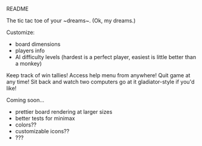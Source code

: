 README

The tic tac toe of your ~dreams~. (Ok, my dreams.)

Customize:
- board dimensions
- players info
- AI difficulty levels (hardest is a perfect player, easiest is little better than a monkey)

Keep track of win tallies! Access help menu from anywhere! Quit game at any time! Sit back and watch two computers go at it gladiator-style if you'd like!

Coming soon...
- prettier board rendering at larger sizes
- better tests for minimax
- colors??
- customizable icons??
- ???
